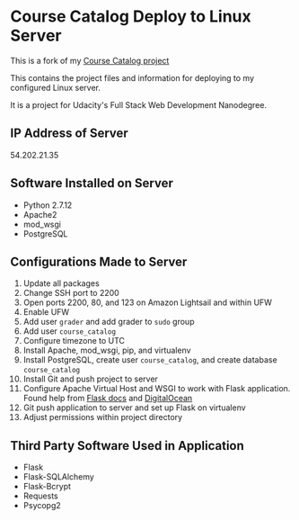 # Course Catalog Deploy to Linux Server

This is a fork of my [Course Catalog project](https://github.com/byanofsky/course_catalog)

This contains the project files and information for deploying to my configured Linux server.

It is a project for Udacity's Full Stack Web Development Nanodegree.

## IP Address of Server

54.202.21.35

## Software Installed on Server

* Python 2.7.12
* Apache2
* mod_wsgi
* PostgreSQL

## Configurations Made to Server

1. Update all packages
2. Change SSH port to 2200
3. Open ports 2200, 80, and 123 on Amazon Lightsail and within UFW
4. Enable UFW
5. Add user `grader` and add grader to `sudo` group
6. Add user `course_catalog`
7. Configure timezone to UTC
8. Install Apache, mod_wsgi, pip, and virtualenv
9. Install PostgreSQL, create user `course_catalog`, and create database `course_catalog`
10. Install Git and push project to server
11. Configure Apache Virtual Host and WSGI to work with Flask application. Found help from [Flask docs](http://flask.pocoo.org/docs/0.12/deploying/mod_wsgi/) and [DigitalOcean](https://www.digitalocean.com/community/tutorials/how-to-deploy-a-flask-application-on-an-ubuntu-vps)
12. Git push application to server and set up Flask on virtualenv
13. Adjust permissions within project directory

## Third Party Software Used in Application

* Flask
* Flask-SQLAlchemy
* Flask-Bcrypt
* Requests
* Psycopg2
